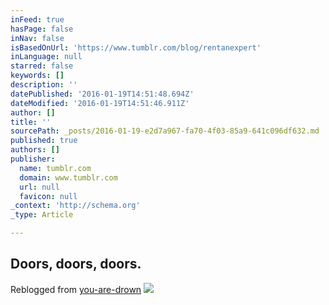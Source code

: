 ```yaml
---
inFeed: true
hasPage: false
inNav: false
isBasedOnUrl: 'https://www.tumblr.com/blog/rentanexpert'
inLanguage: null
starred: false
keywords: []
description: ''
datePublished: '2016-01-19T14:51:48.694Z'
dateModified: '2016-01-19T14:51:46.911Z'
author: []
title: ''
sourcePath: _posts/2016-01-19-e2d7a967-fa70-4f03-85a9-641c096df632.md
published: true
authors: []
publisher:
  name: tumblr.com
  domain: www.tumblr.com
  url: null
  favicon: null
_context: 'http://schema.org'
_type: Article

---
```

## **Doors, doors, doors.**

Reblogged from [you-are-drown][0]
![](https://45.media.tumblr.com/6f25dbad45e64c3ca5be466e64d58e9b/tumblr_np85yjiWOW1ux35pao1_400.gif)

[0]: http://you-are-drown.tumblr.com/post/120365312615